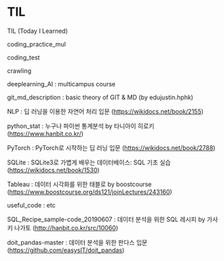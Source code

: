 # TIL
TIL (Today I Learned)



coding_practice_mul 


coding_test


crawling


deeplearning_AI : multicampus course


git_md_description : basic theory of GIT & MD (by edujustin.hphk)


NLP : 딥 러닝을 이용한 자연어 처리 입문 (https://wikidocs.net/book/2155)


python_stat : 누구나 파이썬 통계분석 by 타니아이 히로키 (https://www.hanbit.co.kr/)


PyTorch : PyTorch로 시작하는 딥 러닝 입문 (https://wikidocs.net/book/2788)


SQLite : SQLite3로 가볍게 배우는 데이터베이스: SQL 기초 실습 (https://wikidocs.net/book/1530)


Tableau : 데이터 시각화를 위한 태블로 by boostcourse (https://www.boostcourse.org/ds121/joinLectures/243160)


useful_code : etc


SQL_Recipe_sample-code_20190607 : 데이터 분석을 위한 SQL 레시피 by 가사키 나가토 (http://hanbit.co.kr/src/10060)


doit_pandas-master : 데이터 분석을 위한 판다스 입문 (https://github.com/easysIT/doit_pandas)
